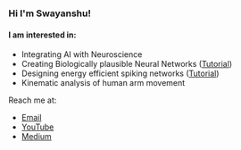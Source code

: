 ### Hi I'm Swayanshu!


#### I am interested in:
   * Integrating AI with Neuroscience
   * Creating Biologically plausible Neural Networks ([Tutorial](https://youtu.be/l-CSbejxGys))
   * Designing energy efficient spiking networks ([Tutorial](https://youtu.be/E5Iju6jK3OY))
   * Kinematic analysis of human arm movement
   

Reach me at:    
   - [Email](mailto:swayanshu1997@gmail.com?subject=Hi% "Hi!")
   - [YouTube](https://www.youtube.com/channel/UCyYD_wXrfegI9v4rGurw-RQ)
   - [Medium](https://swayanshu.medium.com/ "Welcome")

<!--
**swayanshu/swayanshu** is a ✨ _special_ ✨ repository because its `README.md` (this file) appears on your GitHub profile.

Here are some ideas to get you started:

- 🔭 I’m currently working on ...
- 🌱 I’m currently learning ...
- 👯 I’m looking to collaborate on ...
- 🤔 I’m looking for help with ...
- 💬 Ask me about ...
- 📫 How to reach me: ...
- 😄 Pronouns: ...
- ⚡ Fun fact: ...
-->
